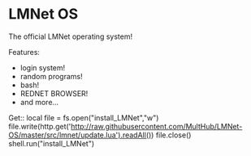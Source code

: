 LMNet OS
========

The official LMNet operating system!

Features:

- login system!
- random programs!
- bash!
- REDNET BROWSER!
- and more...

Get::
	local file = fs.open("install_LMNet","w")
	file.write(http.get('http://raw.githubusercontent.com/MultHub/LMNet-OS/master/src/lmnet/update.lua').readAll())
	file.close()
	shell.run("install_LMNet")